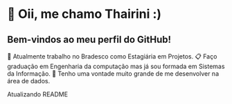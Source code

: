 # 👋 Oii, me chamo Thairini :)

## Bem-vindos ao meu perfil do GitHub! 

🔭 Atualmente trabalho no Bradesco como Estagiária em Projetos.
📋 Faço graduação em Engenharia da computação mas já sou formada em Sistemas da Informação.
💖 Tenho uma vontade muito grande de me desenvolver na área de dados.

Atualizando README
